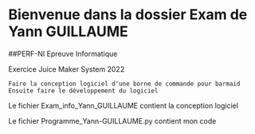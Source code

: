 # Bienvenue dans la dossier Exam de Yann GUILLAUME
##PERF-NI Epreuve Informatique

Exercice Juice Maker System 2022

	Faire la conception logiciel d'une borne de commande pour barmaid
	Ensuite faire le développement du logiciel


Le fichier Exam_info_Yann_GUILLAUME contient la conception logiciel

Le fichier Programme_Yann-GUILLAUME.py contient mon code

